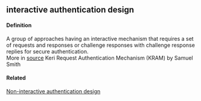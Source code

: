 ## interactive authentication design

<h4>Definition</h4><p>A group of approaches having an interactive mechanism that requires a set of requests and responses or challenge responses with challenge response replies for secure authentication.<br>More in <a href="https://hackmd.io/ZbVAbNK1SPyT90-oNwN_cw">source</a> Keri Request Authentication Mechanism (KRAM) by Samuel Smith</p><h4>Related</h4><p><a href="non-interactive-authentication-design">Non-interactive authentication design</a></p>

